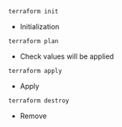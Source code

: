```bash
terraform init
```
- Initialization

```bash
terraform plan
```
- Check values will be applied

```bash
terraform apply
```
- Apply

```bash
terraform destroy
```
- Remove